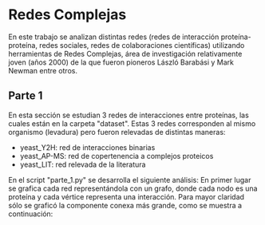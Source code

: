 # Redes Complejas

En este trabajo se analizan distintas redes (redes de interacción proteína-proteína, redes sociales, redes de colaboraciones científicas) utilizando herramientas de Redes Complejas, área de investigación relativamente joven (años 2000) de la que fueron pioneros László Barabási y Mark Newman entre otros.

## Parte 1
En esta sección se estudian 3 redes de interacciones entre proteínas, las cuales están en la carpeta "dataset". Estas 3 redes corresponden al mismo organismo (levadura) pero fueron relevadas de distintas maneras:

* yeast_Y2H: red de interacciones binarias
* yeast_AP-MS: red de copertenencia a complejos proteicos
* yeast_LIT: red relevada de la literatura

En el script "parte_1.py" se desarrolla el siguiente análisis:
En primer lugar se grafica cada red representándola con un grafo, donde cada nodo es una proteína y cada vértice representa una interacción. Para mayor claridad sólo se graficó la componente conexa más grande, como se muestra a continuación:
